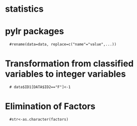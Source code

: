 # statistics
# pylr packages 
      #rename(data=data, replace=c("name"="value",...))
# Transformation from classified variables to integer variables
      # data$ID1[DATA$ID2=="F"]<-1
# Elimination of Factors
      #str<-as.character(factors)
